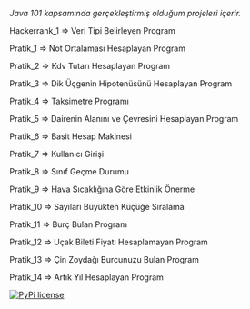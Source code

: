 *Java 101 kapsamında gerçekleştirmiş olduğum projeleri içerir.*

Hackerrank_1 => Veri Tipi Belirleyen Program

Pratik_1 => Not Ortalaması Hesaplayan Program

Pratik_2 => Kdv Tutarı Hesaplayan Program

Pratik_3 => Dik Üçgenin Hipotenüsünü Hesaplayan Program

Pratik_4 => Taksimetre Programı

Pratik_5 => Dairenin Alanını ve Çevresini Hesaplayan Program

Pratik_6 => Basit Hesap Makinesi

Pratik_7 => Kullanıcı Girişi

Pratik_8 => Sınıf Geçme Durumu

Pratik_9 => Hava Sıcaklığına Göre Etkinlik Önerme

Pratik_10 => Sayıları Büyükten Küçüğe Sıralama

Pratik_11 => Burç Bulan Program

Pratik_12 => Uçak Bileti Fiyatı Hesaplamayan Program

Pratik_13 => Çin Zoydağı Burcunuzu Bulan Program

Pratik_14 => Artık Yıl Hesaplayan Program

[![PyPi license](https://badgen.net/pypi/license/pip/)](https://pypi.com/project/pip/)

